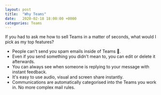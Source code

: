 ```yaml
---
layout: post
title:  "Why Teams"
date:   2020-02-18 18:00:00 +0000
categories: Teams
---
```

If you had to ask me how to sell Teams in a matter of seconds, what would I pick as my top features?
* People can't send you spam emails inside of Teams 🤟.
* Even if you send something you didn't mean to, you can edit or delete it afterwards.
* You can always see when someone is replying to your message with instant feedback.
* It's easy to use audio, visual and screen share instantly.
* Communications are automatically categorised into the Teams you work in. No more complex mail rules.
